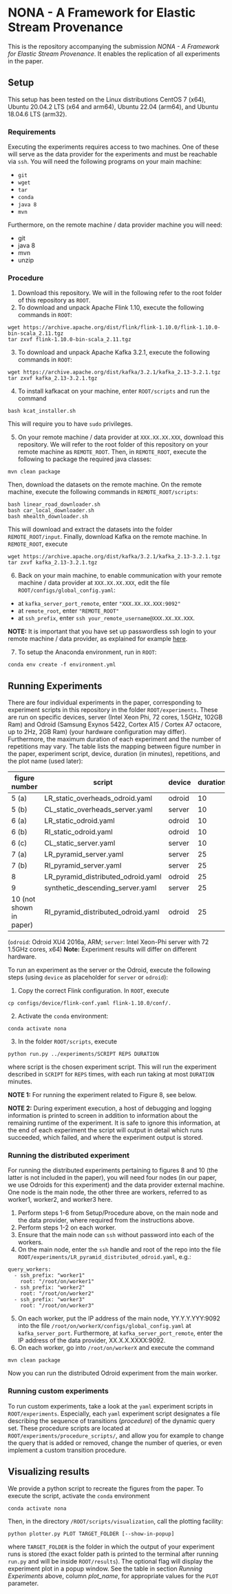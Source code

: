 # NONA - A Framework for Elastic Stream Provenance

This is the repository accompanying the submission _NONA - A Framework for Elastic Stream Provenance_. It enables the replication of all experiments in the paper.

## Setup

This setup has been tested on the Linux distributions CentOS 7 (x64), Ubuntu 20.04.2 LTS (x64 and arm64), Ubuntu 22.04 (arm64), and Ubuntu 18.04.6 LTS (arm32).

### Requirements

Executing the experiments requires access to two machines. One of these will serve as the data provider for the experiments and must be reachable via `ssh`.
You will need the following programs on your main machine:

*  `git`
*  `wget`
*  `tar`
*  `conda`
*  `java 8`
*  `mvn`

Furthermore, on the remote machine / data provider machine you will need:

* git
* java 8 
* mvn
* unzip


### Procedure

1. Download this repository. We will in the following refer to the root folder of this repository as `ROOT`.
2. To download and unpack Apache Flink 1.10, execute the following commands in `ROOT`: 
```
wget https://archive.apache.org/dist/flink/flink-1.10.0/flink-1.10.0-bin-scala_2.11.tgz
tar zxvf flink-1.10.0-bin-scala_2.11.tgz
```
3. To download and unpack Apache Kafka 3.2.1, execute the following commands in `ROOT`:
```
wget https://archive.apache.org/dist/kafka/3.2.1/kafka_2.13-3.2.1.tgz
tar zxvf kafka_2.13-3.2.1.tgz
```
4. To install kafkacat on your machine, enter `ROOT/scripts` and run the command
```
bash kcat_installer.sh
```
This will require you to have `sudo` privileges.

5. On your remote machine / data provider at `XXX.XX.XX.XXX`, download this repository. We will refer to the root folder of this repository on your remote machine as `REMOTE_ROOT`. Then, in `REMOTE_ROOT`, execute the following to package the required java classes:
```
mvn clean package
```
Then, download the datasets on the remote machine. On the remote machine, execute the following commands in `REMOTE_ROOT/scripts`:
```
bash linear_road_downloader.sh
bash car_local_downloader.sh
bash mhealth_downloader.sh
```
This will download and extract the datasets into the folder `REMOTE_ROOT/input`.
Finally, download Kafka on the remote machine. In `REMOTE_ROOT`, execute
```
wget https://archive.apache.org/dist/kafka/3.2.1/kafka_2.13-3.2.1.tgz
tar zxvf kafka_2.13-3.2.1.tgz
```

6. Back on your main machine, to enable communication with your remote machine / data provider at `XXX.XX.XX.XXX`, edit the file `ROOT/configs/global_config.yaml`: 

* at `kafka_server_port_remote`, enter `"XXX.XX.XX.XXX:9092"`
* at `remote_root`, enter `"REMOTE_ROOT"`
* at `ssh_prefix`, enter `ssh your_remote_username@XXX.XX.XX.XXX`.

**NOTE:** It is important that you have set up passwordless ssh login to your remote machine / data provider, as explained for example [here](https://linuxize.com/post/how-to-setup-passwordless-ssh-login/).

7. To setup the Anaconda environment, run in `ROOT`:
```
conda env create -f environment.yml
```


## Running Experiments

There are four individual experiments in the paper, corresponding to experiment scripts in this repository in the folder `ROOT/experiments`. 
These are run on specific devices, server (Intel Xeon Phi, 72 cores, 1.5GHz, 102GB Ram) and Odroid (Samsung Exynos 5422, Cortex A15 / Cortex A7 octacore, up to 2Hz, 2GB Ram) 
(your hardware configuration may differ).
Furthermore, the maximum duration of each experiment and the number of repetitions may vary.
The table lists the mapping between figure number in the paper, experiment script, device, duration (in minutes), repetitions, and the plot name (used later):

| figure number           | script                            |  device | duration | reps | plot_name                 | 
|-------------------------| --------------------------------- | ------- | -------- | ---- |---------------------------|
| 5 (a)                   | LR_static_overheads_odroid.yaml   | odroid  | 10       | 10   | lr_overheads              |
| 5 (b)                   | CL_static_overheads_server.yaml   | server  | 10       | 10   | cl_overheads              |
| 6 (a)                   | LR_static_odroid.yaml             | odroid  | 10       | 10   | lr_static                 | 
| 6 (b)                   | RI_static_odroid.yaml             | odroid  | 10       | 10   | ri_static                 | 
| 6 (c)                   | CL_static_server.yaml             | server  | 10       | 10   | cl_static                 | 
| 7 (a)                   | LR_pyramid_server.yaml            | server  | 25       | 10   | lr_dynamic                | 
| 7 (b)                   | RI_pyramid_server.yaml            | server  | 25       | 10   | ri_dynamic                | 
| 8                       | LR_pyramid_distributed_odroid.yaml | odroid | 25      | 10    | lr_dynamic_odroid_cluster |
| 9                       | synthetic_descending_server.yaml  | server  | 25       | 10   | synthetic                 |
 | 10 (not shown in paper) | RI_pyramid_distributed_odroid.yaml | odroid | 25 | 10 | ri_dynamic_odroid_cluster |

(`odroid`: Odroid XU4 2016a, ARM; `server`: Intel Xeon-Phi server with 72 1.5GHz cores, x64)
**Note:** Experiment results will differ on different hardware. 


To run an experiment as the server or the Odroid, execute the following steps (using `device` as placeholder for `server` or `odroid`):

1. Copy the correct Flink configuration. In `ROOT`, execute
```
cp configs/device/flink-conf.yaml flink-1.10.0/conf/.
```
2. Activate the `conda` environment:
```
conda activate nona
```
3. In the folder `ROOT/scripts`, execute
```
python run.py ../experiments/SCRIPT REPS DURATION
```
where script is the chosen experiment script. This will run the experiment described in `SCRIPT` for `REPS` times, with each run taking at most `DURATION` minutes.

**NOTE 1:** For running the experiment related to Figure 8, see below.

**NOTE 2:** During experiment execution, a host of debugging and logging information is printed to screen in addition to information about the remaining runtime of the experiment. 
It is safe to ignore this information, at the end of each experiment the script will output in detail which runs succeeded, which failed, and where the experiment output is stored.

### Running the distributed experiment

For running the distributed experiments pertaining to figures 8 and 10 (the latter is not included in the paper), you will need four nodes (in our paper, we use Odroids for this experiment) and the data provider external machine. One node is the main node, the other three are workers, referred to as worker1, worker2, and worker3 here.

1. Perform steps 1-6 from Setup/Procedure above, on the main node and the data provider, where required from the instructions above.
2. Perform steps 1-2 on each worker.
3. Ensure that the main node can `ssh` without password into each of the workers.
4. On the main node, enter the `ssh` handle and root of the repo into the file `ROOT/experiments/LR_pyramid_distributed_odroid.yaml`, e.g.:
```
query_workers:
  - ssh_prefix: "worker1"
    root: "/root/on/worker1"
  - ssh_prefix: "worker2"
    root: "/root/on/worker2"
  - ssh_prefix: "worker3"
    root: "/root/on/worker3"
```
5. On each worker, put the IP address of the main node, YY.Y.Y.YYY:9092 into the file `/root/on/workerX/configs/global_config.yaml` at `kafka_server_port`. Furthermore, at `kafka_server_port_remote`, enter the IP address of the data provider, XX.X.X.XXXX:9092. 
6. On each worker, go into `/root/on/workerX` and execute the command
```
mvn clean package
```

Now you can run the distributed Odroid experiment from the main worker.

### Running custom experiments

To run custom experiments, take a look at the `yaml` experiment scripts in `ROOT/experiments`. Especially, each `yaml` experiment script designates a file describing the sequence of transitions (_procedure_) of the dynamic query set. 
These procedure scripts are located at `ROOT/experiments/procedure_scripts/`, and allow you for example to change the query that is added or removed, change the number of queries, or even implement a custom transition procedure.


## Visualizing results

We provide a python script to recreate the figures from the paper.
To execute the script, activate the `conda` environment
```
conda activate nona
```
Then, in the directory `/ROOT/scripts/visualization`, call the plotting facility:
```
python plotter.py PLOT TARGET_FOLDER [--show-in-popup]
```
where `TARGET_FOLDER` is the folder in which the output of your experiment runs is stored 
(the exact folder path is printed to the terminal after running `run.py` and will be inside `ROOT/results`). The optional flag will display the experiment plot in a popup window.
See the table in section _Running Experiments_ above, column _plot_name_, for appropriate values for the `PLOT` parameter.